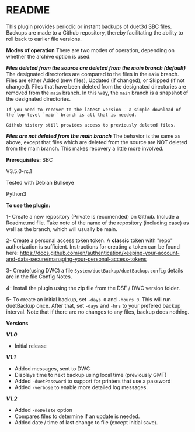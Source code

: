 # README

This plugin provides periodic or instant backups of duet3d SBC files.  Backups are made to a Github repository, thereby facilitating the ability to roll back to earlier file versions.

**Modes of operation**
There are two modes of operation, depending on whether the archive option is used.

***Files deleted from the source are deleted from the main branch (default)***
    The designated directories are compared to the files in the `main` branch. Files are either Added (new files), Updated (if changed), or Skipped (if not changed).  Files that have been deleted from the designated directories are removed from the `main` branch.  In this way, the `main` branch is a snapshot of the designated directories.
    
    If you need to recover to the latest version - a simple download of the top level `main` branch is all that is needed.

    Github history still provides access to previously deleted files.

***Files are not deleted from the main branch***
    The behavior is the same as above, except that files which are deleted from the source are NOT  deleted from the main branch.  This makes recovery a little more involved.

**Prerequisites:**
SBC

V3.5.0-rc.1

Tested with Debian Bullseye

Python3

**To use the plugin:**

1- Create a new repository (Private is recomended) on Github.  Include a Readme.md file.  Take note of the name of the repository (including case) as well as the branch, which will usually be main.

2- Create a personal access token token.  A **classic** token with "repo" authorization is sufficient.  Instructions for creating a token can be found here:
https://docs.github.com/en/authentication/keeping-your-account-and-data-secure/managing-your-personal-access-tokens

3- Create(using DWC) a file `System/duetBackup/duetBackup.config` details are in the file Config Notes.

4- Install the plugin using the zip file from the DSF / DWC version folder.

5- To create an initial backup, set `-days 0` and `-hours 0`. This will run duetBackup once.  After that, set `-days` and `-hrs` to your prefered backup interval.  Note that if there are no changes to any files, backup does nothing.

**Versions**

***V1.0***
- Initial release


***V1.1***
- Added messages, sent to DWC
- Displays time to next backup using local time (previously GMT)
- Added `-duetPassword` to support for printers that use a password
- Added `-verbose` to enable more detailed log messages.

***V1.2***
- Added `-noDelete` option
- Compares files to determine if an update is needed.
- Added date / time of last change to file (except initial save).